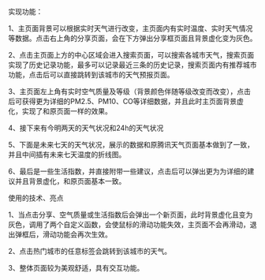 实现功能：

1、主页面背景可以根据实时天气进行改变，主页面内有实时温度、实时天气情况等数据。点击右上角的分享页面，会在下方弹出分享框页面且背景虚化变为灰色。

2、点击主页面上方的中心区域会进入搜索页面，可以搜索各城市天气，搜索页面实现了历史记录功能，最多可以记录最近三条的历史记录，搜索页面内有推荐城市功能，点击后可以直接跳转到该城市的天气预报页面。

3、主页面左上角有实时空气质量及等级（背景颜色伴随等级改变而改变），点击后可获得更为详细的PM2.5、PM10、CO等详细数据，并且此时主页面背景虚化，实现了和原页面一样的效果。

4、接下来有今明两天的天气状况和24h的天气状况

5、下面是未来七天的天气状况，展示的数据和原腾讯天气页面基本做到了一致，并且中间插有未来七天温度的折线图。

6、最后是一些生活指数，并直接附带一些建议，点击后可以弹出更为为详细的建议并且背景虚化，和原页面基本一致。

使用的技术、亮点

1、当点击分享、空气质量或生活指数后会弹出一个新页面，此时背景虚化且变为灰色，调用了两个自定义函数，会使鼠标的滑动功能失效，主页面不会再滑动，退出弹框后，滑动功能会再次生效。

2、点击热门城市的任意标签会跳转到该城市的天气。

3、整体页面较为美观舒适，具有交互功能。

